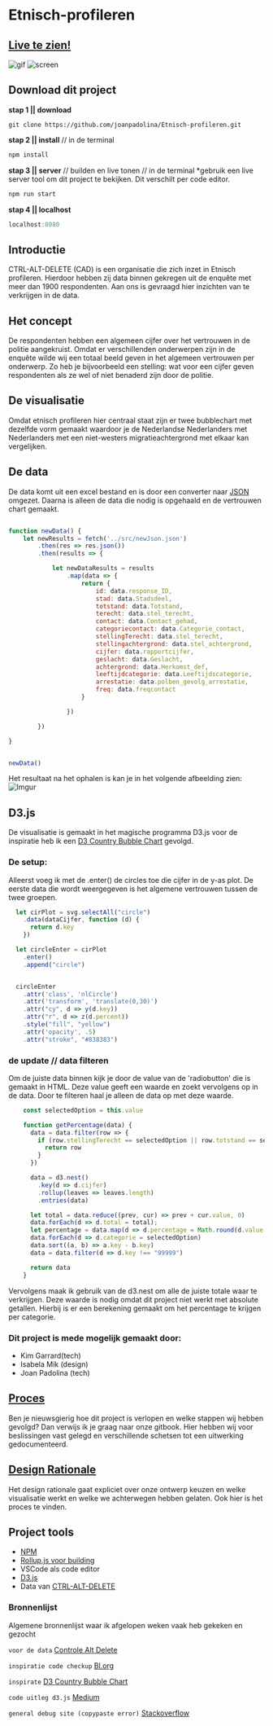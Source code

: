 # Etnisch-profileren
## [Live te zien!](https://joanpadolina.github.io/Etnisch-profileren/public/index2.html)
![gif](https://github.com/joanpadolina/Etnisch-profileren/blob/master/readmeassets/endchart.gif)
![screen](https://github.com/joanpadolina/Etnisch-profileren/blob/master/readmeassets/d3.png)


## Download dit project

**stap 1 || download**

```
git clone https://github.com/joanpadolina/Etnisch-profileren.git
```

**stap 2 || install** // in de terminal
```js
npm install
```

**stap 3 || server** // builden en live tonen // in de terminal
*gebruik een live server tool om dit project te bekijken. Dit verschilt per code editor.

```js
npm run start
```
**stap 4 || localhost**
```js
localhost:8080
```


## Introductie

CTRL-ALT-DELETE (CAD) is een organisatie die zich inzet in Etnisch profileren. Hierdoor hebben zij data binnen gekregen uit de enquête  met meer dan 1900 respondenten. Aan ons is gevraagd hier inzichten van te verkrijgen in de data. 

## Het concept

De respondenten hebben een algemeen cijfer over het vertrouwen in de politie aangekruist. Omdat er verschillenden onderwerpen zijn in de enquête wilde wij een totaal beeld geven in het algemeen vertrouwen per onderwerp. Zo heb je bijvoorbeeld een stelling: wat voor een cijfer geven respondenten als ze wel of niet benaderd zijn door de politie. 

## De visualisatie

Omdat etnisch profileren hier centraal staat zijn er twee bubblechart met dezelfde vorm gemaakt waardoor je de Nederlandse Nederlanders met Nederlanders met een niet-westers migratieachtergrond met elkaar kan vergelijken.

## De data
De data komt uit een excel bestand en is door een converter naar [JSON](https://www.aconvert.com/document/xlsx-to-json/) omgezet. Daarna is alleen de data die nodig is opgehaald en de vertrouwen chart gemaakt. 

``` js

function newData() {
    let newResults = fetch('../src/newJson.json')
        .then(res => res.json())
        .then(results => {

            let newDataResults = results
                .map(data => {
                    return {
                        id: data.response_ID,
                        stad: data.Stadsdeel,
                        totstand: data.Totstand,
                        terecht: data.stel_terecht,
                        contact: data.Contact_gehad,
                        categoriecontact: data.Categorie_contact,
                        stellingTerecht: data.stel_terecht,
                        stellingachtergrond: data.stel_achtergrond,
                        cijfer: data.rapportcijfer,
                        geslacht: data.Geslacht,
                        achtergrond: data.Herkomst_def,
                        leeftijdcategorie: data.Leeftijdscategorie,
                        arrestatie: data.polben_gevolg_arrestatie,
                        freq: data.freqcontact
                    }

                })

        })

}


newData()

```
Het resultaat na het ophalen is kan je in het volgende afbeelding zien:
![Imgur](https://i.imgur.com/qTjDWqM.png)


## D3.js

De visualisatie is gemaakt in het magische programma D3.js voor de inspiratie heb ik een [D3 Country Bubble Chart](https://github.com/UsabilityEtc/d3-country-bubble-chart) gevolgd. 

### De setup:
Alleerst voeg ik met de .enter() de circles toe die cijfer in de y-as plot. De eerste data die wordt weergegeven is het algemene vertrouwen tussen de twee groepen.



```js
  let cirPlot = svg.selectAll("circle")
    .data(dataCijfer, function (d) {
      return d.key
    })

  let circleEnter = cirPlot
    .enter()
    .append("circle")


  circleEnter
    .attr('class', 'nlCircle')
    .attr('transform', 'translate(0,30)')
    .attr("cy", d => y(d.key))
    .attr("r", d => z(d.percent))
    .style("fill", "yellow")
    .attr('opacity', .5)
    .attr("stroke", "#838383")
```

### de update // data filteren

Om de juiste data binnen kijk je door de value van de 'radiobutton' die is gemaakt in HTML. Deze value geeft een waarde en zoekt vervolgens op in de data. Door te filteren haal je alleen de data op met deze waarde.

```js
    const selectedOption = this.value

    function getPercentage(data) {
      data = data.filter(row => {
        if (row.stellingTerecht == selectedOption || row.totstand == selectedOption || row.stellingachtergrond == selectedOption) {
          return row
        }
      })

      data = d3.nest()
        .key(d => d.cijfer)
        .rollup(leaves => leaves.length)
        .entries(data)

      let total = data.reduce((prev, cur) => prev + cur.value, 0)
      data.forEach(d => d.total = total);
      let percentage = data.map(d => d.percentage = Math.round(d.value / total * 100));
      data.forEach(d => d.categorie = selectedOption)
      data.sort((a, b) => a.key - b.key)
      data = data.filter(d => d.key !== "99999")

      return data
    }

```

Vervolgens maak ik gebruik van de d3.nest om alle de juiste totale waar te verkrijgen. Deze waarde is nodig omdat dit project niet werkt met absolute getallen. Hierbij is er een berekening gemaakt om het percentage te krijgen per categorie.


### Dit project is mede mogelijk gemaakt door:
* Kim Garrard(tech)
* Isabela Mik (design)
* Joan Padolina (tech)


## [Proces](https://joanpadolina.gitbook.io/product-biografie-promptbitious/)
Ben je nieuwsgierig hoe dit project is verlopen en welke stappen wij hebben gevolgd? Dan verwijs ik je graag naar onze gitbook. Hier hebben wij voor beslissingen vast gelegd en verschillende schetsen tot een uitwerking gedocumenteerd. 


## [Design Rationale](https://app.gitbook.com/@isa-hecker/s/etnisch-profileren/)
Het design rationale gaat expliciet over onze ontwerp keuzen en welke visualisatie werkt en welke we achterwegen hebben gelaten. Ook hier is het proces te vinden.

## Project tools

* [NPM](https://www.npmjs.com/)
* [Rollup.js voor building](https://rollupjs.org/)
* VSCode als code editor
* [D3.js](https://d3js.org/)
* Data van [CTRL-ALT-DELETE](https://controlealtdelete.nl/)


### Bronnenlijst

Algemene bronnenlijst waar ik afgelopen weken vaak heb gekeken en gezocht

`voor de data`
[Controle Alt Delete](https://controlealtdelete.nl/)

`inspiratie code checkup`
[Bl.org](https://bl.ocks.org/)

`inspirate`
[D3 Country Bubble Chart](https://github.com/UsabilityEtc/d3-country-bubble-chart)

`code uitleg d3.js`
[Medium](www.medium.com)

`general debug site (copypaste error)`
[Stackoverflow](www.stackoverflow.com)
